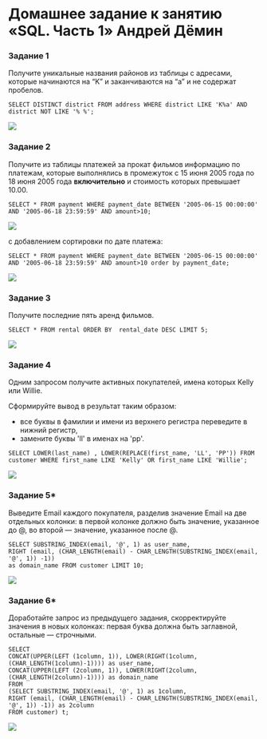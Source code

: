 # Домашнее задание к занятию «SQL. Часть 1» Андрей Дёмин



### Задание 1

Получите уникальные названия районов из таблицы с адресами, которые начинаются на “K” и заканчиваются на “a” и не содержат пробелов.
```
SELECT DISTINCT district FROM address WHERE district LIKE 'K%a' AND district NOT LIKE '% %';
```
![](img/1.png)

### Задание 2

Получите из таблицы платежей за прокат фильмов информацию по платежам, которые выполнялись в промежуток с 15 июня 2005 года по 18 июня 2005 года **включительно** и стоимость которых превышает 10.00.
```
SELECT * FROM payment WHERE payment_date BETWEEN '2005-06-15 00:00:00' AND '2005-06-18 23:59:59' AND amount>10;
```
![](img/2-1.png)

с добавлением сортировки по дате платежа:
```
SELECT * FROM payment WHERE payment_date BETWEEN '2005-06-15 00:00:00' AND '2005-06-18 23:59:59' AND amount>10 order by payment_date;
```
![](img/2-2.png)

### Задание 3

Получите последние пять аренд фильмов.
```
SELECT * FROM rental ORDER BY  rental_date DESC LIMIT 5;
```
![](img/3.png)

### Задание 4

Одним запросом получите активных покупателей, имена которых Kelly или Willie. 

Сформируйте вывод в результат таким образом:
- все буквы в фамилии и имени из верхнего регистра переведите в нижний регистр,
- замените буквы 'll' в именах на 'pp'.
```
SELECT LOWER(last_name) , LOWER(REPLACE(first_name, 'LL', 'PP')) FROM customer WHERE first_name LIKE 'Kelly' OR first_name LIKE 'Willie';
```
![](img/4.png)

### Задание 5*

Выведите Email каждого покупателя, разделив значение Email на две отдельных колонки: в первой колонке должно быть значение, указанное до @, во второй — значение, указанное после @.
```
SELECT SUBSTRING_INDEX(email, '@', 1) as user_name,
RIGHT (email, (CHAR_LENGTH(email) - CHAR_LENGTH(SUBSTRING_INDEX(email, '@', 1)) -1))
as domain_name FROM customer LIMIT 10;
```
![](img/5.png)

### Задание 6*

Доработайте запрос из предыдущего задания, скорректируйте значения в новых колонках: первая буква должна быть заглавной, остальные — строчными.
```
SELECT 
CONCAT(UPPER(LEFT (1column, 1)), LOWER(RIGHT(1column, (CHAR_LENGTH(1column)-1)))) as user_name,
CONCAT(UPPER(LEFT (2column, 1)), LOWER(RIGHT(2column, (CHAR_LENGTH(2column)-1)))) as domain_name
FROM
(SELECT SUBSTRING_INDEX(email, '@', 1) as 1column,
RIGHT (email, (CHAR_LENGTH(email) - CHAR_LENGTH(SUBSTRING_INDEX(email, '@', 1)) -1)) as 2column
FROM customer) t;
```
![](img/6.png)
